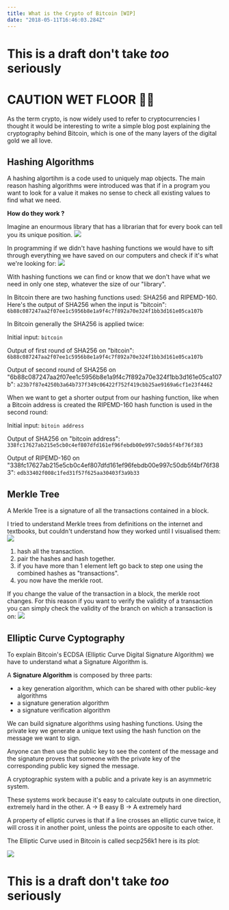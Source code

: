 ```yaml
---
title: What is the Crypto of Bitcoin [WIP]
date: "2018-05-11T16:46:03.284Z"
---
```


# This is a draft don't take *too* seriously

# CAUTION WET FLOOR 🚧🚧

As the term crypto, is now widely used to refer to cryptocurrencies I thought it would be interesting to write a simple blog post explaining the cryptography behind Bitcoin, which is one of the many layers of the digital gold we all love.

## Hashing Algorithms

A hashing algortihm is a code used to uniquely map objects.
The main reason hashing algorithms were introduced was that if in a program you want to look for a value it makes no sense to check all existing values to find what we need.

**How do they work ?**

Imagine an enourmous library that has a librarian that for every book can tell you its unique position.
![](./library.png)

In programming if we didn't have hashing functions we would have to sift through everything we have saved on our computers and check if it's what we're looking for:
![](./digital-dictionary.png)

With hashing functions we can find or know that we don't have what we need in only one step, whatever the size of our "library".

In Bitcoin there are two hashing functions used: SHA256 and RIPEMD-160.
Here's the output of SHA256 when the input is "bitcoin": 
`6b88c087247aa2f07ee1c5956b8e1a9f4c7f892a70e324f1bb3d161e05ca107b`

In Bitcoin generally the SHA256 is applied twice:

Initial input:
`bitcoin`

Output of first round of SHA256 on "bitcoin":
`6b88c087247aa2f07ee1c5956b8e1a9f4c7f892a70e324f1bb3d161e05ca107b` 

Output of second round of SHA256 on "6b88c087247aa2f07ee1c5956b8e1a9f4c7f892a70e324f1bb3d161e05ca107b":
`a23b7f87e4250b3a64b737f349c06422f752f419cbb25ae9169a6cf1e23f4462` 

When we want to get a shorter output from our hashing function, like when a Bitcoin address is created the RIPEMD-160 hash function is used in the second round:

Initial input:
`bitoin address`

Output of SHA256 on "bitcoin address":
`338fc17627ab215e5cb0c4ef807dfd161ef96febdb00e997c50db5f4bf76f383`

Output of RIPEMD-160 on "338fc17627ab215e5cb0c4ef807dfd161ef96febdb00e997c50db5f4bf76f383":
`edb33402f008c1fed31f57f625aa30403f3a9b33`


## Merkle Tree

A Merkle Tree is a signature of all the transactions contained in a block.

I tried to understand Merkle trees from definitions on the internet and textbooks, but couldn't understand how they worked until I visualised them:
![](./merkle.gif)

1. hash all the transaction.
2. pair the hashes and hash together.
3. if you have more than 1 element left go back to step one using the combined hashes as "transactions".
4. you now have the merkle root.

If you change the value of the transaction in a block, the merkle root changes.
For this reason if you want to verify the validity of a transaction you can simply check the validity of the branch on which a transaction is on:
![](./tx-validity.png)

## Elliptic Curve Cyptography

To explain Bitcoin's ECDSA (Elliptic Curve Digital Signature Algorithm) we have to understand what a Signature Algorithm is.

A **Signature Algorithm** is composed by three parts:

* a key generation algorithm, which can be shared with other public-key algorithms
* a signature generation algorithm
* a signature verification algorithm

We can build signature algorithms using hashing functions.
Using the private key we generate a unique text using the hash function on the message we want to sign.

Anyone can then use the public key to see the content of the message and the signature proves that someone with the private key of the corresponding public key signed the message.

A cryptographic system with a public and a private key is an asymmetric system.

These systems work because it's easy to calculate outputs in one direction, extremely hard in the other.
 A -> B easy
 B -> A extremely hard
 
 A property of elliptic curves is that if a line crosses an elliptic curve twice, it will cross it in another point, unless the points are opposite to each other.
 
 The Elliptic Curve used in Bitcoin is called secp256k1 here is its plot:

![](./secp256k1.png)
 
 # This is a draft don't take *too* seriously